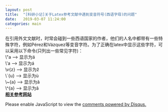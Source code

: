 ```yaml
---
layout: post
title:  "[科研小记]关于Latex参考文献中遇到变音符号(西语字母)的问题"
date:   2019-03-07 11:24:00
categories: main
---
```


在引用外文文献时，时常会碰到一些西语国家的作者，他们的人名中都带有一些特殊字符，例如Pérez和Vázquez等变音字符。为了正确在latex中显示这些字符，可以采用以下命令(只列出一些常见字符)：<br>
\\"a   --> 显示为ä <br>
\\'a   --> 显示为á <br>
\\v{z} --> 显示为ž <br>
\\`{u} --> 显示为ù <br>
\\~{a} --> 显示为ã <br>
\\^{a} --> 显示为â <br>
[**相关参考网站**](https://oomake.com/question/200085)
<div id="disqus_thread"></div>
<script>

/**
*  RECOMMENDED CONFIGURATION VARIABLES: EDIT AND UNCOMMENT THE SECTION BELOW TO INSERT DYNAMIC VALUES FROM YOUR PLATFORM OR CMS.
*  LEARN WHY DEFINING THESE VARIABLES IS IMPORTANT: https://disqus.com/admin/universalcode/#configuration-variables*/
/*
var disqus_config = function () {
this.page.url = PAGE_URL;  // Replace PAGE_URL with your page's canonical URL variable
this.page.identifier = PAGE_IDENTIFIER; // Replace PAGE_IDENTIFIER with your page's unique identifier variable
};
*/
(function() { // DON'T EDIT BELOW THIS LINE
var d = document, s = d.createElement('script');
s.src = 'https://nathendrake.disqus.com/embed.js';
s.setAttribute('data-timestamp', +new Date());
(d.head || d.body).appendChild(s);
})();
</script>
<noscript>Please enable JavaScript to view the <a href="https://disqus.com/?ref_noscript">comments powered by Disqus.</a></noscript>

